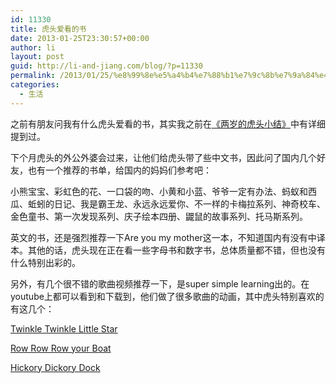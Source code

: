 ```yaml
---
id: 11330
title: 虎头爱看的书
date: 2013-01-25T23:30:57+00:00
author: li
layout: post
guid: http://li-and-jiang.com/blog/?p=11330
permalink: /2013/01/25/%e8%99%8e%e5%a4%b4%e7%88%b1%e7%9c%8b%e7%9a%84%e4%b9%a6/
categories:
  - 生活
---
```

之前有朋友问我有什么虎头爱看的书，其实我之前在[《两岁的虎头小结》](http://li-and-jiang.com/blog/2012/12/09/%E4%B8%A4%E5%B2%81%E7%9A%84%E8%99%8E%E5%A4%B4%E5%B0%8F%E7%BB%93/)中有详细提到过。

下个月虎头的外公外婆会过来，让他们给虎头带了些中文书，因此问了国内几个好友，也有一个推荐的书单，给国内的妈妈们参考吧：

小熊宝宝、彩虹色的花、一口袋的吻、小黄和小蓝、爷爷一定有办法、蚂蚁和西瓜、蚯蚓的日记、我是霸王龙、永远永远爱你、不一样的卡梅拉系列、神奇校车、金色童书、第一次发现系列、庆子绘本四册、鼹鼠的故事系列、托马斯系列。

英文的书，还是强烈推荐一下Are you my mother这一本，不知道国内有没有中译本。其他的话，虎头现在正在看一些字母书和数字书，总体质量都不错，但也没有什么特别出彩的。

另外，有几个很不错的歌曲视频推荐一下，是super simple learning出的。在youtube上都可以看到和下载到，他们做了很多歌曲的动画，其中虎头特别喜欢的有这几个：

[Twinkle Twinkle Little Star](http://www.youtube.com/watch?v=yCjJyiqpAuU)

[Row Row Row your Boat](http://www.youtube.com/watch?v=7otAJa3jui8)

[Hickory Dickory Dock](http://www.youtube.com/watch?v=HGgsklW-mtg)